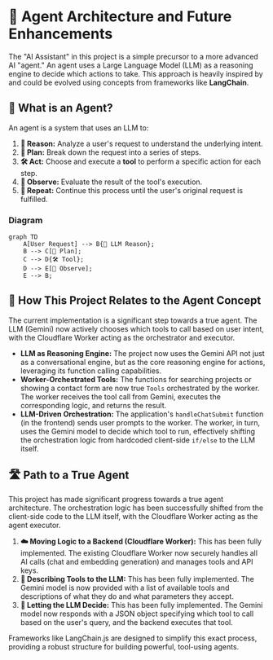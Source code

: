 # 🤖 Agent Architecture and Future Enhancements

The "AI Assistant" in this project is a simple precursor to a more advanced AI "agent." An agent uses a Large Language Model (LLM) as a reasoning engine to decide which actions to take. This approach is heavily inspired by and could be evolved using concepts from frameworks like **LangChain**.

## 🤔 What is an Agent?

An agent is a system that uses an LLM to:

1.  **🧠 Reason:** Analyze a user's request to understand the underlying intent.
2.  **📝 Plan:** Break down the request into a series of steps.
3.  **🛠️ Act:** Choose and execute a **tool** to perform a specific action for each step.
4.  **👀 Observe:** Evaluate the result of the tool's execution.
5.  **🔁 Repeat:** Continue this process until the user's original request is fulfilled.

### Diagram

```mermaid
graph TD
    A[User Request] --> B{🧠 LLM Reason};
    B --> C[📝 Plan];
    C --> D{🛠️ Tool};
    D --> E[👀 Observe];
    E --> B;
```

## 🔗 How This Project Relates to the Agent Concept

The current implementation is a significant step towards a true agent. The LLM (Gemini) now actively chooses which tools to call based on user intent, with the Cloudflare Worker acting as the orchestrator and executor.

- **LLM as Reasoning Engine:** The project now uses the Gemini API not just as a conversational engine, but as the core reasoning engine for actions, leveraging its function calling capabilities.
- **Worker-Orchestrated Tools:** The functions for searching projects or showing a contact form are now true `Tools` orchestrated by the worker. The worker receives the tool call from Gemini, executes the corresponding logic, and returns the result.
- **LLM-Driven Orchestration:** The application's `handleChatSubmit` function (in the frontend) sends user prompts to the worker. The worker, in turn, uses the Gemini model to decide which tool to run, effectively shifting the orchestration logic from hardcoded client-side `if/else` to the LLM itself.

## 🛣️ Path to a True Agent

This project has made significant progress towards a true agent architecture. The orchestration logic has been successfully shifted from the client-side code to the LLM itself, with the Cloudflare Worker acting as the agent executor.

1.  **☁️ Moving Logic to a Backend (Cloudflare Worker):** This has been fully implemented. The existing Cloudflare Worker now securely handles all AI calls (chat and embedding generation) and manages tools and API keys.
2.  **📖 Describing Tools to the LLM:** This has been fully implemented. The Gemini model is now provided with a list of available tools and descriptions of what they do and what parameters they accept.
3.  **🤖 Letting the LLM Decide:** This has been fully implemented. The Gemini model now responds with a JSON object specifying which tool to call based on the user's query, and the backend executes that tool.

Frameworks like LangChain.js are designed to simplify this exact process, providing a robust structure for building powerful, tool-using agents.
